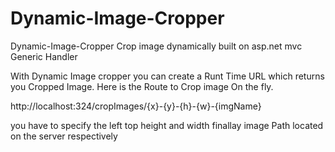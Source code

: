 # Dynamic-Image-Cropper
Dynamic-Image-Cropper Crop image dynamically built on asp.net mvc Generic Handler 

With Dynamic Image cropper you can create a Runt Time URL which returns you Cropped Image.
Here is the Route to Crop image On the fly.

http://localhost:324/cropImages/{x}-{y}-{h}-{w}-{imgName}

you have to specify the left top height and width finallay image Path located on the server 
respectively 
